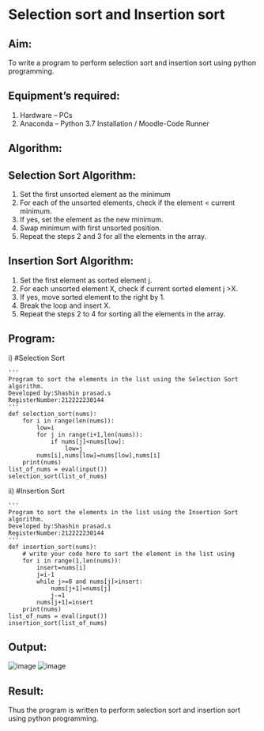 # Selection sort and Insertion sort
## Aim:
To write a program to perform selection sort and insertion sort using python programming.
## Equipment’s required:
1.	Hardware – PCs
2.	Anaconda – Python 3.7 Installation / Moodle-Code Runner
## Algorithm:
## Selection Sort Algorithm:
1.	Set the first unsorted element as the minimum
2.	For each of the unsorted elements, check if the element < current minimum.
3.	If yes, set the element as the new minimum.
4.	Swap minimum with first unsorted position.
5.	Repeat the steps 2 and 3 for all the elements in the array.
## Insertion Sort Algorithm:
1.	Set the first element as sorted element j.
2.	For each unsorted element X, check if current sorted element j >X.
3.	If yes, move sorted element to the right by 1.
4.	Break the loop and insert X.
5.	Repeat the steps 2 to 4 for sorting all the elements in the array.
## Program:
i)	#Selection Sort
```
''' 
Program to sort the elements in the list using the Selection Sort algorithm.
Developed by:Shashin prasad.s
RegisterNumber:212222230144
'''
def selection_sort(nums):
    for i in range(len(nums)):
        low=i
        for j in range(i+1,len(nums)):
            if nums[j]<nums[low]:
                low=j
        nums[i],nums[low]=nums[low],nums[i]
    print(nums)
list_of_nums = eval(input())
selection_sort(list_of_nums)

```
ii)	#Insertion Sort
```
''' 
Program to sort the elements in the list using the Insertion Sort algorithm.
Developed by:Shashin prasad.s
RegisterNumber:212222230144
'''
def insertion_sort(nums):
    # write your code here to sort the element in the list using 
    for i in range(1,len(nums)):
        insert=nums[i]
        j=i-1
        while j>=0 and nums[j]>insert:
            nums[j+1]=nums[j]
            j-=1
        nums[j+1]=insert
    print(nums)
list_of_nums = eval(input())
insertion_sort(list_of_nums)
```

## Output:

![image](https://github.com/shashinprasad/Sorting-Algorithm/assets/129143499/3e1f9dd2-ce1e-4082-9110-ca09b9e09420)
![image](https://github.com/shashinprasad/Sorting-Algorithm/assets/129143499/9aa788ad-b432-44ef-9ec6-c78053be8b5c)


## Result:
Thus the program is written to perform selection sort and insertion sort using python programming.
